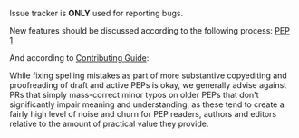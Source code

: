 Issue tracker is **ONLY** used for reporting bugs.

New features should be discussed according to the following process:
[PEP 1](https://peps.python.org/pep-0001/#start-with-an-idea-for-python)

And according to [Contributing Guide](../CONTRIBUTING.rst):

While fixing spelling mistakes as part of more substantive
copyediting and proofreading of draft and active PEPs is okay,
we generally advise against PRs that simply mass-correct minor typos on
older PEPs that don't significantly impair meaning and understanding,
as these tend to create a fairly high level of noise and churn for
PEP readers, authors and editors relative to the amount of practical value
they provide.

<!--- Provide a general summary of the issue in the Title above -->

<!--- Tell us what should be changed and why -->
